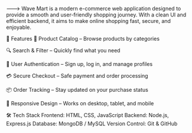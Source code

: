 ---> Wave Mart is a modern e-commerce web application designed to provide a smooth and user-friendly shopping journey. With a clean UI and efficient backend, it aims to make online shopping fast, secure, and enjoyable.


🚀 Features 🛒 Product Catalog – Browse products by categories

🔍 Search & Filter – Quickly find what you need

👤 User Authentication – Sign up, log in, and manage profiles

💳 Secure Checkout – Safe payment and order processing

📦 Order Tracking – Stay updated on your purchase status

📱 Responsive Design – Works on desktop, tablet, and mobile

🛠️ Tech Stack Frontend: HTML, CSS, JavaScript Backend: Node.js, Express.js Database: MongoDB / MySQL Version Control: Git & GitHub
